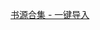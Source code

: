 [书源合集 - 一键导入](yuedu://booksource/importonline?src=https://code.gitlink.org.cn/yi-c/yd/raw/branch/master/sy.json)